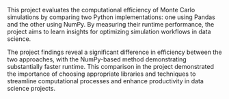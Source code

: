 This project evaluates the computational efficiency of Monte Carlo simulations by comparing two Python implementations: one using Pandas and the other using NumPy. By measuring their runtime performance, the project aims to learn insights for optimizing simulation workflows in data science. 

The project findings reveal a significant difference in efficiency between the two approaches, with the NumPy-based method demonstrating substantially faster runtime. This comparison in the project demonstrated the importance of choosing appropriate libraries and techniques to streamline computational processes and enhance productivity in data science projects.
